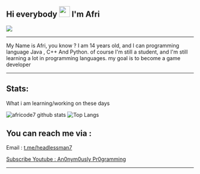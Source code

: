 ## Hi everybody <img src="https://github.com/TheDudeThatCode/TheDudeThatCode/blob/master/Assets/Hi.gif" width="29px"> I'm Afri
<img align="center" height="auto" src="https://e.top4top.io/p_1770mvw430.jpeg"/>

___

My Name is Afri, you know ? I am 14 years old, and I can programming language Java , C++ And Python. of course I'm still a student, and I'm still learning a lot in programming languages. my goal is to become a game developer

___

## Stats:

What i am learning/working on these days

![africode7 github stats](https://github-readme-stats.vercel.app/api?username=africode7&show_icons=true&theme=buefy&show_owner=true)
![Top Langs](https://github-readme-stats.vercel.app/api/top-langs/?username=africode7&theme=buefy&hide=css,html)

## You can reach me via :
Email : <a href="idiotxploit@gmail.com"> t.me/headlessman7

Subscribe Youtube : <a href="https://www.youtube.com/channel/UCgi73Iqz6RI0IQj8i4s49sw"> An0nym0usly Pr0gramming

___
